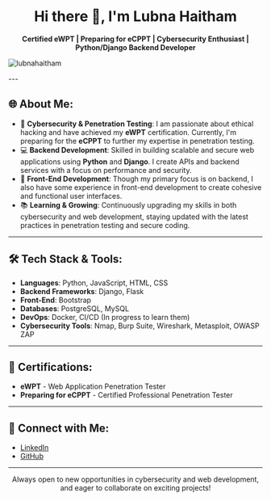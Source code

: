 <h1 align="center">Hi there 👋, I'm Lubna Haitham</h1>

<p align="center">
  <strong>Certified eWPT | Preparing for eCPPT | Cybersecurity Enthusiast | Python/Django Backend Developer</strong>
</p>

<p align="left"> <img src="https://komarev.com/ghpvc/?username=lubnahaitham&label=Profile%20views&color=0e75b6&style=flat" alt="lubnahaitham" /> </p>
---

<h2>🌐 About Me:</h2>
<ul>
  <li>🔐 <strong>Cybersecurity & Penetration Testing</strong>: I am passionate about ethical hacking and have achieved my <strong>eWPT</strong> certification. Currently, I'm preparing for the <strong>eCPPT</strong> to further my expertise in penetration testing.</li>
  <li>💻 <strong>Backend Development</strong>: Skilled in building scalable and secure web applications using <strong>Python</strong> and <strong>Django</strong>. I create APIs and backend services with a focus on performance and security.</li>
  <li>🎨 <strong>Front-End Development</strong>: Though my primary focus is on backend, I also have some experience in front-end development to create cohesive and functional user interfaces.</li>
  <li>📚 <strong>Learning & Growing</strong>: Continuously upgrading my skills in both cybersecurity and web development, staying updated with the latest practices in penetration testing and secure coding.</li>
</ul>

---

<h2>🛠️ Tech Stack & Tools:</h2>
<ul>
  <li><strong>Languages</strong>: Python, JavaScript, HTML, CSS</li>
  <li><strong>Backend Frameworks</strong>: Django, Flask</li>
  <li><strong>Front-End</strong>: Bootstrap</li>
  <li><strong>Databases</strong>: PostgreSQL, MySQL</li>
  <li><strong>DevOps</strong>: Docker, CI/CD (In progress to learn them)</li>
  <li><strong>Cybersecurity Tools</strong>: Nmap, Burp Suite, Wireshark, Metasploit, OWASP ZAP</li>
</ul>

---


<h2>🎯 Certifications:</h2>
<ul>
  <li><strong>eWPT</strong> - Web Application Penetration Tester</li>
  <li><strong>Preparing for eCPPT</strong> - Certified Professional Penetration Tester</li>
</ul>

---

<h2>💬 Connect with Me:</h2>
<ul>
  <li><a href="https://Linkedin.com/in/lubna-haitham">LinkedIn</a></li>
  <li><a href="https://github.com/lubnahaitham">GitHub</a></li>
</ul>

---

<p align="center">
  Always open to new opportunities in cybersecurity and web development, and eager to collaborate on exciting projects!
</p>

